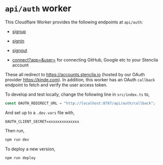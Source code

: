 # `api/auth` worker

This Cloudflare Worker provides the following endpoints at `api/auth`:

- [signup](https://cloud.stencila.io/api/auth/signup)

- [signin](https://cloud.stencila.io/api/auth/signin)

- [signout](https://cloud.stencila.io/api/auth/signout)

- [connect?app=<app>&user=<user>](https://cloud.stencila.io/api/auth/connect) for connecting GitHub, Google etc to your Stencila account

These all redirect to https://accounts.stencila.io (hosted by our OAuth provider https://kinde.com). In addition, this worker has an OAuth `callback` endpoint to fetch and verify the user access token.

To develop and test locally, change the following line in `src/index.ts` to,

```ts
const OAUTH_REDIRECT_URL = "http://localhost:8787/api/auth/callback";
```

And set up to a `.dev.vars` file with,

```
OAUTH_CLIENT_SECRET=xxxxxxxxxxxxxx
```

Then run,

```sh
npm run dev
```

To deploy a new version,

```sh
npm run deploy
```
